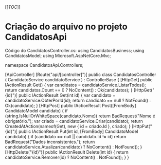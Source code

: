 [[_TOC_]]

# Criação do arquivo no projeto CandidatosApi

Código do CandidatosController.cs:
using CandidatosBusiness;
using CandidatosModel;
using Microsoft.AspNetCore.Mvc;

namespace CandidatosApi.Controllers;

[ApiController]
[Route("api/[controller]")]
public class CandidatosController
(
    CandidatoService candidatoService
) : ControllerBase
{
    [HttpGet]
    public IActionResult Get()
    {
        var candidatos = candidatoService.ListarTodos();
        return candidatos.Count == 0 ? NoContent() : Ok(candidatos);
    }
    [HttpGet("{id}")]
    public IActionResult Get(int id)
    {
        var candidato = candidatoService.ObterPorId(id);
        return candidato == null ? NotFound() : Ok(candidato);
    }
    [HttpPost]
    public IActionResult Post([FromBody] CandidatoModel candidato)
    {
        if (string.IsNullOrWhiteSpace(candidato.Nome))
            return BadRequest("Nome é obrigatório.");
        var criado = candidatoService.Criar(candidato);
        return CreatedAtAction(nameof(Get), new { id = criado.Id }, criado);
    }
    [HttpPut("{id}")]
    public IActionResult Put(int id, [FromBody] CandidatoModel candidato)
    {
        if (candidato == null || candidato.Id != id)
            return BadRequest("Dados inconsistentes.");
        return candidatoService.Atualizar(candidato) ? NoContent() : NotFound();
    }
    [HttpDelete("{id}")]
    public IActionResult Delete(int id)
    {
        return candidatoService.Remover(id) ? NoContent() : NotFound();
    }
}
```
